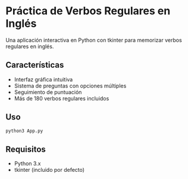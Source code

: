 # Práctica de Verbos Regulares en Inglés

Una aplicación interactiva en Python con tkinter para memorizar verbos regulares en inglés.

## Características
- Interfaz gráfica intuitiva
- Sistema de preguntas con opciones múltiples
- Seguimiento de puntuación
- Más de 180 verbos regulares incluidos

## Uso
```bash
python3 App.py
```
## Requisitos
- Python 3.x
- tkinter (incluido por defecto)
